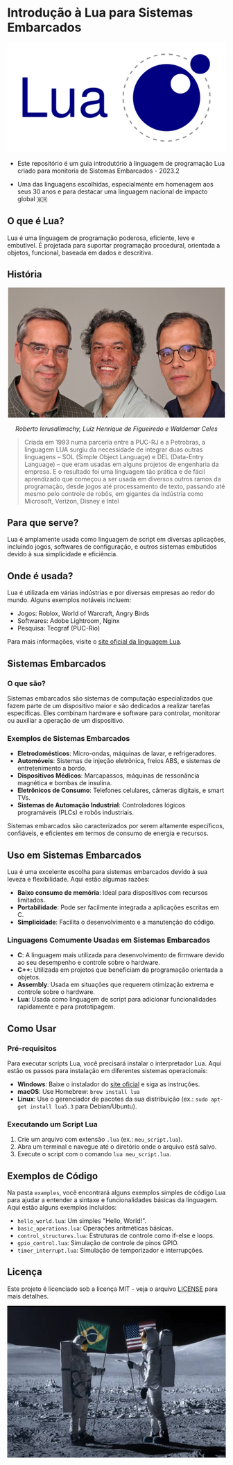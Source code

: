 # Introdução à Lua para Sistemas Embarcados
<div align="center">
  
![Lua Logo](images/lua-logo.png) 
</div>

- Este repositório é um guia introdutório à linguagem de programação Lua criado para monitoria de Sistemas Embarcados - 2023.2

- Uma das linguagens escolhidas, especialmente em homenagem aos seus 30 anos e para destacar uma linguagem nacional de impacto global 🇧🇷 

## O que é Lua?

Lua é uma linguagem de programação poderosa, eficiente, leve e embutível. É projetada para suportar programação procedural, orientada a objetos, funcional, baseada em dados e descritiva.

## História

<div align="center">
  <img src="images/fundadores.jpg" width="500" height="300" alt="Fundadores">
  <p style="font-style: italic; font-size: 20;"> Roberto Ierusalimschy, Luiz Henrique de Figueiredo e Waldemar Celes</p>
</div>

>Criada em 1993 numa parceria entre a PUC-RJ e a Petrobras, a linguagem LUA surgiu da necessidade de integrar duas outras linguagens – SOL (Simple Object Language) e DEL (Data-Entry Language) – que eram usadas em alguns projetos de engenharia da empresa. E o resultado foi uma linguagem tão prática e de fácil aprendizado que começou a ser usada em diversos outros ramos da programação, desde jogos até processamento de texto, passando até mesmo pelo controle de robôs, em gigantes da indústria como Microsoft, Verizon, Disney e Intel

## Para que serve?

Lua é amplamente usada como linguagem de script em diversas aplicações, incluindo jogos, softwares de configuração, e outros sistemas embutidos devido à sua simplicidade e eficiência.

## Onde é usada?

Lua é utilizada em várias indústrias e por diversas empresas ao redor do mundo. Alguns exemplos notáveis incluem:

- Jogos: Roblox, World of Warcraft, Angry Birds
- Softwares: Adobe Lightroom, Nginx
- Pesquisa: Tecgraf (PUC-Rio)

Para mais informações, visite o [site oficial da linguagem Lua](https://www.lua.org/portugues.html).

## Sistemas Embarcados

### O que são?

Sistemas embarcados são sistemas de computação especializados que fazem parte de um dispositivo maior e são dedicados a realizar tarefas específicas. Eles combinam hardware e software para controlar, monitorar ou auxiliar a operação de um dispositivo.

### Exemplos de Sistemas Embarcados

- **Eletrodomésticos**: Micro-ondas, máquinas de lavar, e refrigeradores.
- **Automóveis**: Sistemas de injeção eletrônica, freios ABS, e sistemas de entretenimento a bordo.
- **Dispositivos Médicos**: Marcapassos, máquinas de ressonância magnética e bombas de insulina.
- **Eletrônicos de Consumo**: Telefones celulares, câmeras digitais, e smart TVs.
- **Sistemas de Automação Industrial**: Controladores lógicos programáveis (PLCs) e robôs industriais.

Sistemas embarcados são caracterizados por serem altamente específicos, confiáveis, e eficientes em termos de consumo de energia e recursos.

## Uso em Sistemas Embarcados

Lua é uma excelente escolha para sistemas embarcados devido à sua leveza e flexibilidade. Aqui estão algumas razões:

- **Baixo consumo de memória**: Ideal para dispositivos com recursos limitados.
- **Portabilidade**: Pode ser facilmente integrada a aplicações escritas em C.
- **Simplicidade**: Facilita o desenvolvimento e a manutenção do código.

### Linguagens Comumente Usadas em Sistemas Embarcados

- **C**: A linguagem mais utilizada para desenvolvimento de firmware devido ao seu desempenho e controle sobre o hardware.
- **C++**: Utilizada em projetos que beneficiam da programação orientada a objetos.
- **Assembly**: Usada em situações que requerem otimização extrema e controle sobre o hardware.
- **Lua**: Usada como linguagem de script para adicionar funcionalidades rapidamente e para prototipagem.

## Como Usar

### Pré-requisitos

Para executar scripts Lua, você precisará instalar o interpretador Lua. Aqui estão os passos para instalação em diferentes sistemas operacionais:

- **Windows**: Baixe o instalador do [site oficial](https://www.lua.org/download.html) e siga as instruções.
- **macOS**: Use Homebrew: `brew install lua`
- **Linux**: Use o gerenciador de pacotes da sua distribuição (ex.: `sudo apt-get install lua5.3` para Debian/Ubuntu).

### Executando um Script Lua

1. Crie um arquivo com extensão `.lua` (ex.: `meu_script.lua`).
2. Abra um terminal e navegue até o diretório onde o arquivo está salvo.
3. Execute o script com o comando `lua meu_script.lua`.

## Exemplos de Código

Na pasta `examples`, você encontrará alguns exemplos simples de código Lua para ajudar a entender a sintaxe e funcionalidades básicas da linguagem. Aqui estão alguns exemplos incluídos:

- `hello_world.lua`: Um simples "Hello, World!".
- `basic_operations.lua`: Operações aritméticas básicas.
- `control_structures.lua`: Estruturas de controle como if-else e loops.
- `gpio_control.lua`: Simulação de controle de pinos GPIO.
- `timer_interrupt.lua`: Simulação de temporizador e interrupções.

## Licença

Este projeto é licenciado sob a licença MIT - veja o arquivo [LICENSE](LICENSE) para mais detalhes.

<img src="images/brasil-lua.jpg" width="620" height="350" alt="Humor astronauta brasileiro na lua">
